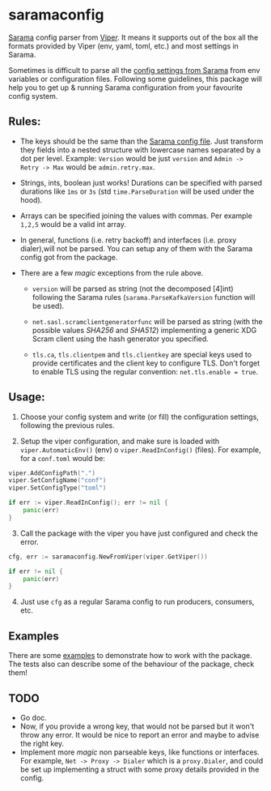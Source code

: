 # saramaconfig
[Sarama](https://github.com/Shopify/sarama/) config parser from [Viper](https://github.com/spf13/viper). It means it supports out of the box all the formats provided by Viper (env, yaml, toml, etc.) and most settings in Sarama.

Sometimes is difficult to parse all the [config settings from Sarama](https://github.com/Shopify/sarama/blob/main/config.go) from env variables or configuration files. Following some guidelines, this package will help you to get up & running Sarama configuration from your favourite config system.

## Rules:

- The keys should be the same than the [Sarama config file](https://github.com/Shopify/sarama/blob/main/config.go). Just transform they fields into a nested structure with lowercase names separated by a dot per level. Example: `Version` would be just `version` and `Admin -> Retry -> Max` would be `admin.retry.max`.

- Strings, ints, boolean just works! Durations can be specified with parsed durations like `1ms` or `3s` (std `time.ParseDuration` will be used under the hood).

- Arrays can be specified joining the values with commas. Per example `1,2,5` would be a valid int array.

- In general, functions (i.e. retry backoff) and interfaces (i.e. proxy dialer),will not be parsed. You can setup any of them with the Sarama config got from the package.

- There are a few _magic_ exceptions from the rule above.

  - `version` will be parsed as string (not the decomposed [4]int) following the Sarama rules (`sarama.ParseKafkaVersion` function will be used).

  - `net.sasl.scramclientgeneratorfunc` will be parsed as string (with the possible values _SHA256_ and _SHA512_) implementing a generic XDG Scram client using the hash generator you specified.

  - `tls.ca`, `tls.clientpem` and `tls.clientkey` are special keys used to provide certificates and the client key to configure TLS. Don't forget to enable TLS using the regular convention: `net.tls.enable = true`.

## Usage:

1. Choose your config system and write (or fill) the configuration settings, following the previous rules.

2. Setup the viper configuration, and make sure is loaded with `viper.AutomaticEnv()` (env) o `viper.ReadInConfig()` (files). For example, for a `conf.toml` would be:

```Go
viper.AddConfigPath(".")
viper.SetConfigName("conf")
viper.SetConfigType("toml")

if err := viper.ReadInConfig(); err != nil {
	panic(err)
}
```

3. Call the package with the viper you have just configured and check the error.

```Go
cfg, err := saramaconfig.NewFromViper(viper.GetViper())

if err != nil {
	panic(err)
}
```

4. Just use `cfg` as a regular Sarama config to run producers, consumers, etc.

## Examples

There are some [examples](examples) to demonstrate how to work with the package. The tests also can describe some of the behaviour of the package, check them!

## TODO

- Go doc.
- Now, if you provide a wrong key, that would not be parsed but it won't throw any error. It would be nice to report an error and maybe to advise the right key.
- Implement more _magic_ non parseable keys, like functions or interfaces. For example, `Net -> Proxy -> Dialer` which is a `proxy.Dialer`, and could be set up implementing a struct with some proxy details provided in the config.